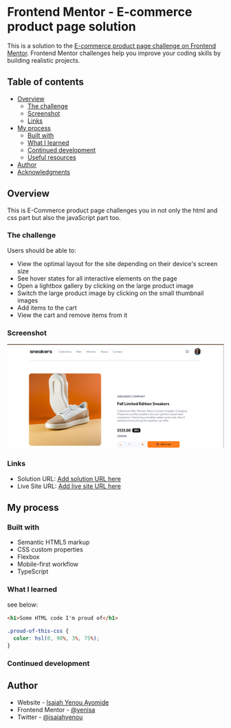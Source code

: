# Frontend Mentor - E-commerce product page solution

This is a solution to the [E-commerce product page challenge on Frontend Mentor](https://www.frontendmentor.io/challenges/ecommerce-product-page-UPsZ9MJp6). Frontend Mentor challenges help you improve your coding skills by building realistic projects.

## Table of contents

- [Overview](#overview)
  - [The challenge](#the-challenge)
  - [Screenshot](#screenshot)
  - [Links](#links)
- [My process](#my-process)
  - [Built with](#built-with)
  - [What I learned](#what-i-learned)
  - [Continued development](#continued-development)
  - [Useful resources](#useful-resources)
- [Author](#author)
- [Acknowledgments](#acknowledgments)

## Overview

This is E-Commerce product page challenges you in not only the html and css part but also the javaScript part too.

### The challenge

Users should be able to:

- View the optimal layout for the site depending on their device's screen size
- See hover states for all interactive elements on the page
- Open a lightbox gallery by clicking on the large product image
- Switch the large product image by clicking on the small thumbnail images
- Add items to the cart
- View the cart and remove items from it

### Screenshot

![](./assets/images/screenshot.png)

### Links

- Solution URL: [Add solution URL here](https://your-solution-url.com)
- Live Site URL: [Add live site URL here](https://your-live-site-url.com)

## My process

### Built with

- Semantic HTML5 markup
- CSS custom properties
- Flexbox
- Mobile-first workflow
- TypeScript

### What I learned

see below:

```html
<h1>Some HTML code I'm proud of</h1>
```

```css
.proud-of-this-css {
  color: hsl(0, 90%, 3%, 75%);
}
```

### Continued development


## Author

- Website - [Isaiah Yenou Ayomide](https://github.com/yenisaa)
- Frontend Mentor - [@yenisa](https://www.frontendmentor.io/profile/yenisaa)
- Twitter - [@isaiahyenou](https://www.twitter.com/isaiahyenou )
